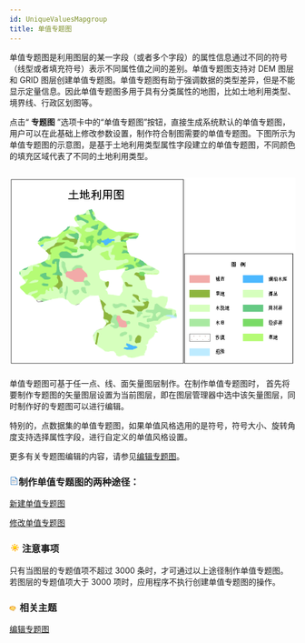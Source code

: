 ```yaml
---
id: UniqueValuesMapgroup
title: 单值专题图
---
```

单值专题图是利用图层的某一字段（或者多个字段）的属性信息通过不同的符号（线型或者填充符号）表示不同属性值之间的差别。单值专题图支持对 DEM 图层和
GRID
图层创建单值专题图。单值专题图有助于强调数据的类型差异，但是不能显示定量信息。因此单值专题图多用于具有分类属性的地图，比如土地利用类型、境界线、行政区划图等。

点击“ **专题图**
”选项卡中的“单值专题图”按钮，直接生成系统默认的单值专题图，用户可以在此基础上修改参数设置，制作符合制图需要的单值专题图。下图所示为单值专题图的示意图，是基于土地利用类型属性字段建立的单值专题图，不同颜色的填充区域代表了不同的土地利用类型。

![](img/UniqueTheme.png)  
---  
  
单值专题图可基于任一点、线、面矢量图层制作。在制作单值专题图时，
首先将要制作专题图的矢量图层设置为当前图层，即在图层管理器中选中该矢量图层，同时制作好的专题图可以进行编辑。

特别的，点数据集的单值专题图，如果单值风格选用的是符号，符号大小、旋转角度支持选择属性字段，进行自定义的单值风格设置。

更多有关专题图编辑的内容，请参见[编辑专题图](../EditingMap/EditingMap)。

### ![](../../img/read.gif)制作单值专题图的两种途径：

 [新建单值专题图](UniqueValuesMapDefault)

 [修改单值专题图](UniqueValuesMapGroupDia)

### ![](../../img/note.png)注意事项

只有当图层的专题值项不超过 3000 条时，才可通过以上途径制作单值专题图。若图层的专题值项大于 3000 项时，应用程序不执行创建单值专题图的操作。

### ![](../../img/seealso.png) 相关主题

 [编辑专题图](../EditingMap/EditingMap)

